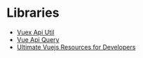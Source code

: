 # Libraries

- [Vuex Api Util](https://github.com/krishnagopinath/vuex-api-util)
- [Vue Api Query](https://robsontenorio.github.io/vue-api-query/)
- [Ultimate Vuejs Resources for Developers](https://dev.to/theme_selection/ultimate-vuejs-resources-for-developers-3bbk)